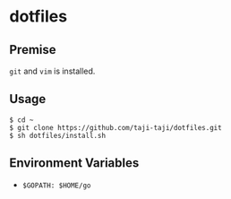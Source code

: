 # dotfiles

## Premise

`git` and `vim` is installed.

## Usage

```
$ cd ~
$ git clone https://github.com/taji-taji/dotfiles.git
$ sh dotfiles/install.sh
```

## Environment Variables

- `$GOPATH: $HOME/go`
